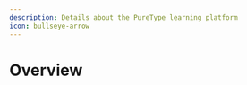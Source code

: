 ```yaml
---
description: Details about the PureType learning platform
icon: bullseye-arrow
---
```


# Overview

